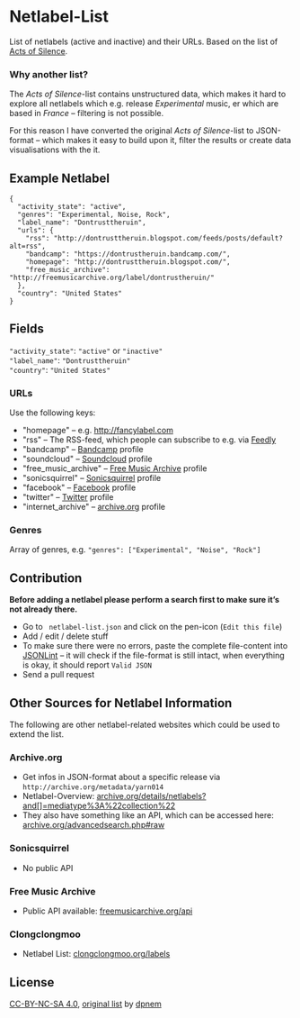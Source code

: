 # Netlabel-List

List of netlabels (active and inactive) and their URLs.
Based on the list of [Acts of Silence](http://www.actsofsilence.com/netlabels/).

### Why another list?

The *Acts of Silence*-list contains unstructured data, which makes it hard to explore all netlabels which e.g. release *Experimental* music, er which are based in *France* – filtering is not possible.

For this reason I have converted the original *Acts of Silence*-list to JSON-format – which makes it easy to build upon it, filter the results or create data visualisations with the it.

## Example Netlabel

```
{
  "activity_state": "active",
  "genres": "Experimental, Noise, Rock",
  "label_name": "Dontrusttheruin",
  "urls": {
    "rss": "http://dontrusttheruin.blogspot.com/feeds/posts/default?alt=rss",
    "bandcamp": "https://dontrustheruin.bandcamp.com/",
    "homepage": "http://dontrusttheruin.blogspot.com/",
    "free_music_archive": "http://freemusicarchive.org/label/dontrustheruin/"
  },
  "country": "United States"
}
```

## Fields

`"activity_state"`: `"active"` or `"inactive"`   
`"label_name"`: `"Dontrusttheruin"`  
`"country"`: `"United States" `  

### URLs

Use the following keys:  

- "homepage" – e.g. http://fancylabel.com
- "rss" – The RSS-feed, which people can subscribe to e.g. via [Feedly](https://feedly.com)
- "bandcamp" – [Bandcamp](http://bandcamp.com/) profile
- "soundcloud" – [Soundcloud](http://soundcloud.com/) profile
- "free_music_archive" – [Free Music Archive](http://freemusicarchive.org/) profile
- "sonicsquirrel" – [Sonicsquirrel](http://sonicsquirrel.net/) profile
- "facebook" – [Facebook](https://www.facebook.com/) profile
- "twitter" – [Twitter](https://twitter.com/) profile
- "internet_archive" – [archive.org](https://archive.org/) profile

### Genres

Array of genres, e.g. `"genres": ["Experimental", "Noise", "Rock"]`  

## Contribution

**Before adding a netlabel please perform a search first to make sure it’s not already there.**

- Go to ` netlabel-list.json` and click on the pen-icon (`Edit this file`)
- Add / edit / delete stuff
- To make sure there were no errors, paste the complete file-content into [JSONLint](http://jsonlint.com/) – it will check if the file-format is still intact, when everything is okay, it should report `Valid JSON`
- Send a pull request

## Other Sources for Netlabel Information

The following are other netlabel-related websites which could be used to extend the list.

### Archive.org

- Get infos in JSON-format about a specific release via `http://archive.org/metadata/yarn014`
- Netlabel-Overview: [archive.org/details/netlabels?and[]=mediatype%3A%22collection%22](https://archive.org/details/netlabels?and[]=mediatype%3A%22collection%22)
- They also have something like an API, which can be accessed here: [archive.org/advancedsearch.php#raw](https://archive.org/advancedsearch.php#raw)

### Sonicsquirrel

- No public API

### Free Music Archive

- Public API available: [freemusicarchive.org/api](https://freemusicarchive.org/api)

### Clongclongmoo

- Netlabel List: [clongclongmoo.org/labels](http://www.clongclongmoo.org/labels/)

## License

[CC-BY-NC-SA 4.0](https://creativecommons.org/licenses/by-nc-sa/4.0/), [original list](https://github.com/dpnem/NetlabelList) by [dpnem](https://github.com/dpnem)

